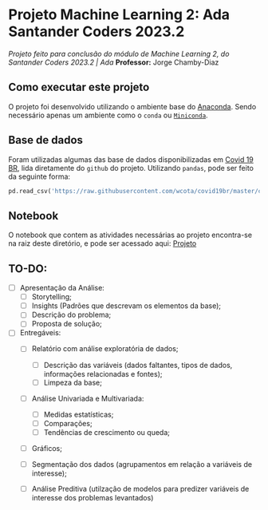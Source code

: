 # Projeto Machine Learning 2: Ada Santander Coders 2023.2
_Projeto feito para conclusão do módulo de Machine Learning 2, do Santander Coders 2023.2 | Ada_
**Professor:** Jorge Chamby-Diaz

## Como executar este projeto
O projeto foi desenvolvido utilizando o ambiente base do [Anaconda](https://www.anaconda.com/products/navigator). Sendo necessário apenas um ambiente como o `conda` ou [`Miniconda`](https://docs.anaconda.com/free/miniconda/).

## Base de dados
Foram utilizadas algumas das base de dados disponibilizadas em [Covid 19 BR](https://github.com/wcota/covid19br/), lida diretamente do `github` do projeto. Utilizando `pandas`, pode ser feito da seguinte forma:

```python
pd.read_csv('https://raw.githubusercontent.com/wcota/covid19br/master/cases-brazil-states.csv')
```

## Notebook
O notebook que contem as atividades necessárias ao projeto encontra-se na raiz deste diretório, e pode ser acessado aqui: [Projeto](#)

## TO-DO:
- [ ] Apresentação da Análise:
    - [ ] Storytelling;
    - [ ] Insights (Padrões que descrevam os elementos da base);
    - [ ] Descrição do problema;
    - [ ] Proposta de solução;
- [ ] Entregáveis:
    - [ ] Relatório com análise exploratória de dados;
        - [ ] Descrição das variáveis (dados faltantes, tipos de dados, informações relacionadas e fontes);
        - [ ] Limpeza da base;
    - [ ] Análise Univariada e Multivariada:
        - [ ] Medidas estatísticas;
        - [ ] Comparações;
        - [ ] Tendências de crescimento ou queda;
    - [ ] Gráficos;
    - [ ] Segmentação dos dados (agrupamentos em relação a variáveis de interesse);
    - [ ] Análise Preditiva (utilzação de modelos para predizer variáveis de interesse dos problemas levantados)

